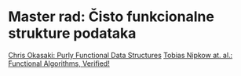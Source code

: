 # Master rad: Čisto funkcionalne strukture podataka

[Chris Okasaki: Purly Functional Data Structures](https://doi.org/10.1017/CBO9780511530104)
[Tobias Nipkow at. al.: Functional Algorithms, Verified!](https://functional-algorithms-verified.org/)
